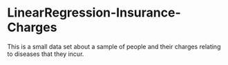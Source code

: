 # LinearRegression-Insurance-Charges
This is a small data set about a sample of people and their charges relating to diseases that they incur.
